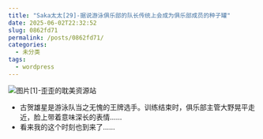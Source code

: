 ```yaml
---
title: "Saka太太[29]-据说游泳俱乐部的队长传统上会成为俱乐部成员的种子罐"
date: 2025-06-02T22:32:52
slug: 0862fd71
permalink: /posts/0862fd71/
categories:
  - 未分类
tags:
  - wordpress
---
```


![图片[1]-歪歪的耽美资源站](/images/wp/0862fd71-ce904584.jpg)

*   古贺雄星是游泳队当之无愧的王牌选手。训练结束时，俱乐部主管大野晃平走近，脸上带着意味深长的表情……
*   看来我的这个时刻也到来了……
